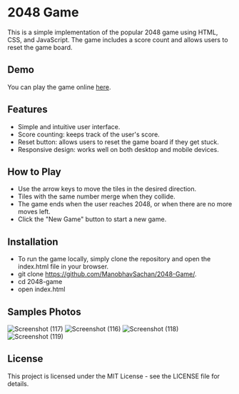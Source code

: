 # 2048 Game
This is a simple implementation of the popular 2048 game using HTML, CSS, and JavaScript. The game includes a score count and allows users to reset the game board.

## Demo
You can play the game online [here](https://effortless-manatee-e98209.netlify.app/).

## Features
- Simple and intuitive user interface.
- Score counting: keeps track of the user's score.
- Reset button: allows users to reset the game board if they get stuck.
- Responsive design: works well on both desktop and mobile devices.

## How to Play
- Use the arrow keys to move the tiles in the desired direction.
- Tiles with the same number merge when they collide.
- The game ends when the user reaches 2048, or when there are no more moves left.
- Click the "New Game" button to start a new game.

## Installation
- To run the game locally, simply clone the repository and open the index.html file in your browser.
- git clone https://github.com/ManobhavSachan/2048-Game/.
- cd 2048-game
- open index.html

## Samples Photos

![Screenshot (117)](https://user-images.githubusercontent.com/94208034/221350461-e197ff91-2b59-4354-a749-6bcc080b1a0c.png)
![Screenshot (116)](https://user-images.githubusercontent.com/94208034/221350463-14ff5061-0b44-493c-bc07-ed41293ab098.png)
![Screenshot (118)](https://user-images.githubusercontent.com/94208034/221350466-a36d91d7-64e3-4a99-a168-9c8d90e962f9.png)
![Screenshot (119)](https://user-images.githubusercontent.com/94208034/221350464-f836ca94-1f88-401c-b73a-0aba776da868.png)

## License
This project is licensed under the MIT License - see the LICENSE file for details.
